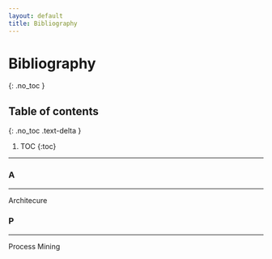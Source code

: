 ```yaml
---
layout: default
title: Bibliography
---
```


# Bibliography
{: .no_toc }

## Table of contents
{: .no_toc .text-delta }

1. TOC
{:toc}

---

### A
---
Architecure

### P
---
Process Mining
